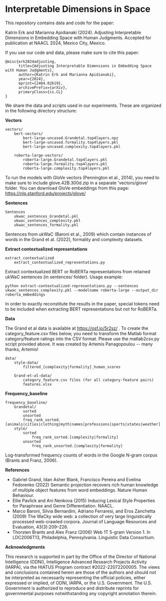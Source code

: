 # Interpretable Dimensions in Space

This repository contains data and code for the paper:

Katrin Erk and Marianna Apidianaki (2024). Adjusting Interpretable Dimensions in Embedding Space with Human Judgments. Accepted for publication at NAACL 2024, Mexico City, Mexico.

If you use our code and data, please make sure to cite this paper:

```
@misc{erk2024adjusting,
      title={Adjusting Interpretable Dimensions in Embedding Space with Human Judgments}, 
      author={Katrin Erk and Marianna Apidianaki},
      year={2024},
      eprint={2404.02619},
      archivePrefix={arXiv},
      primaryClass={cs.CL}
}
```

We share the data and scripts used in our experiments. These are organized in the following directory structure:

**Vectors**

 	vectors/
		bert-vectors/
 			bert-large-uncased.Grandetal.top4layers.npz
   			bert-large-uncased.formality.top4layers.pkl
      		bert-large-uncased.complexity.top4layers.pkl
	
 		roberta-large-vectors/
			roberta-large.Grandetal.top4layers.pkl
 			roberta-large.formality.top4layers.pkl
  			roberta-large.complexity.top4layers.pkl

To run the models with GloVe vectors (Pennington et al., 2014), you need to make sure to include glove.42B.300d.zip in a separate 'vectors/glove' folder. 
You can download GloVe embeddings from this page: https://nlp.stanford.edu/projects/glove/

 **Sentences**
 
 	Sentences
  		ukwac_sentences_Grandetal.pkl
  		ukwac_sentences_complexity.pkl
   		ukwac_sentences_formality.pkl

Sentences from ukWaC (Baroni et al., 2009) which contain instances of words in the Grand et al. (2022), formality and complexity datasets.

**Extract contextualized representations**
  	
	extract_contextualized
 		extract_contextualized_representations.py

Extract contextualized BERT or RoBERTa representations from retained ukWaC sentences (in sentences/ folder). Usage example: 

```
python extract-contextualized-representations.py --sentences ukwac_sentences_complexity.pkl --modelname roberta-large --output_dir roberta_embeddings
```

In order to exactly reconstitute the results in the paper, special tokens need to be included when extracting BERT representations but not for RoBERTa. 

  **Data**

  The Grand et al data is available at https://osf.io/5r2sz/ . To create the category_feature.csv files below, you need to transform the Matlab format category/feature ratings into the CSV format. Please use the matlab2csv.py script provided above. It was created by Artemis Panagopoulou -- many thanks, Artemis!
  
 	data/
  		style-data/
			filtered_[complexity|formality]_human_scores

		Grand-et-al-data/
 			category_feature.csv files (for all category-feature pairs)
   			features.xlsx


**Frequency_baseline**
  
	frequency_baseline/
 		Grandetal/
 			sorted
   			unsorted
 			freq_rank_sorted.[animals|cities|clothing|myth|names|professions|sports|states|weather]
		style/
 			sorted
   				freq_rank_sorted.[complexity|formality]
   			unsorted
     			freq_rank_unsorted.[complexity|formality]

Log-transformed frequency counts of words in the Google N-gram corpus (Brants and Franz, 2006). 

  
**References**

- Gabriel Grand, Idan Asher Blank, Francisco Pereira and Evelina Fedorenko (2022) Semantic projection recovers rich human knowledge of multiple object features from word embeddings. Nature Human Behaviour.
- Ellie Pavlick and Ani Nenkova (2015) Inducing Lexical Style Properties for Paraphrase and Genre Differentiation. NAACL. 
- Marco Baroni, Silvia Bernardini, Adriano Ferraresi, and Eros Zanchetta (2009) The WaCky wide web: a collection of very large linguistically processed web-crawled corpora. Journal of Language Resources and Evaluation, 43(3):209–226.
- Thorsten Brants and Alex Franz (2006) Web 1T 5-gram Version 1. In LDC2006T13, Philadelphia, Pennsylvania. Linguistic Data Consortium.


**Acknowledgments**

This research is supported in part by the Office of the Director of National Intelligence (ODNI), Intelligence Advanced Research Projects Activity (IARPA), via the HIATUS Program contract #2022-22072200005. The views and conclusions contained herein are those of the authors and should not be interpreted as necessarily representing the official policies, either expressed or implied, of ODNI, IARPA, or the U.S. Government. The U.S. Government is authorized to reproduce and distribute reprints for governmental purposes notwithstanding any copyright annotation therein.





